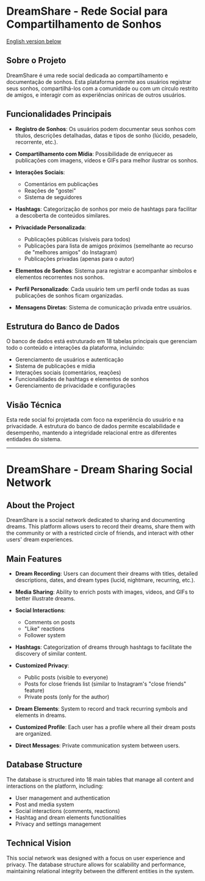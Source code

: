 # DreamShare - Rede Social para Compartilhamento de Sonhos

[English version below](#dreamshare---dream-sharing-social-network)

## Sobre o Projeto

DreamShare é uma rede social dedicada ao compartilhamento e documentação de sonhos. Esta plataforma permite aos usuários registrar seus sonhos, compartilhá-los com a comunidade ou com um círculo restrito de amigos, e interagir com as experiências oníricas de outros usuários.

## Funcionalidades Principais

- **Registro de Sonhos**: Os usuários podem documentar seus sonhos com títulos, descrições detalhadas, datas e tipos de sonho (lúcido, pesadelo, recorrente, etc.).

- **Compartilhamento com Mídia**: Possibilidade de enriquecer as publicações com imagens, vídeos e GIFs para melhor ilustrar os sonhos.

- **Interações Sociais**: 
  - Comentários em publicações
  - Reações de "gostei" 
  - Sistema de seguidores

- **Hashtags**: Categorização de sonhos por meio de hashtags para facilitar a descoberta de conteúdos similares.

- **Privacidade Personalizada**: 
  - Publicações públicas (visíveis para todos)
  - Publicações para lista de amigos próximos (semelhante ao recurso de "melhores amigos" do Instagram)
  - Publicações privadas (apenas para o autor)

- **Elementos de Sonhos**: Sistema para registrar e acompanhar símbolos e elementos recorrentes nos sonhos.

- **Perfil Personalizado**: Cada usuário tem um perfil onde todas as suas publicações de sonhos ficam organizadas.

- **Mensagens Diretas**: Sistema de comunicação privada entre usuários.

## Estrutura do Banco de Dados

O banco de dados está estruturado em 18 tabelas principais que gerenciam todo o conteúdo e interações da plataforma, incluindo:

- Gerenciamento de usuários e autenticação
- Sistema de publicações e mídia
- Interações sociais (comentários, reações)
- Funcionalidades de hashtags e elementos de sonhos
- Gerenciamento de privacidade e configurações

## Visão Técnica

Esta rede social foi projetada com foco na experiência do usuário e na privacidade. A estrutura do banco de dados permite escalabilidade e desempenho, mantendo a integridade relacional entre as diferentes entidades do sistema.

---

# DreamShare - Dream Sharing Social Network

## About the Project

DreamShare is a social network dedicated to sharing and documenting dreams. This platform allows users to record their dreams, share them with the community or with a restricted circle of friends, and interact with other users' dream experiences.

## Main Features

- **Dream Recording**: Users can document their dreams with titles, detailed descriptions, dates, and dream types (lucid, nightmare, recurring, etc.).

- **Media Sharing**: Ability to enrich posts with images, videos, and GIFs to better illustrate dreams.

- **Social Interactions**: 
  - Comments on posts
  - "Like" reactions
  - Follower system

- **Hashtags**: Categorization of dreams through hashtags to facilitate the discovery of similar content.

- **Customized Privacy**: 
  - Public posts (visible to everyone)
  - Posts for close friends list (similar to Instagram's "close friends" feature)
  - Private posts (only for the author)

- **Dream Elements**: System to record and track recurring symbols and elements in dreams.

- **Customized Profile**: Each user has a profile where all their dream posts are organized.

- **Direct Messages**: Private communication system between users.

## Database Structure

The database is structured into 18 main tables that manage all content and interactions on the platform, including:

- User management and authentication
- Post and media system
- Social interactions (comments, reactions)
- Hashtag and dream elements functionalities
- Privacy and settings management

## Technical Vision

This social network was designed with a focus on user experience and privacy. The database structure allows for scalability and performance, maintaining relational integrity between the different entities in the system.

